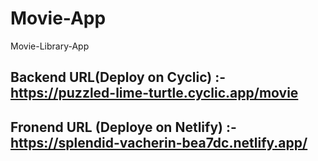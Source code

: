 # Movie-App
Movie-Library-App

## Backend URL(Deploy on Cyclic) :- https://puzzled-lime-turtle.cyclic.app/movie

## Fronend URL (Deploye on Netlify) :- https://splendid-vacherin-bea7dc.netlify.app/
